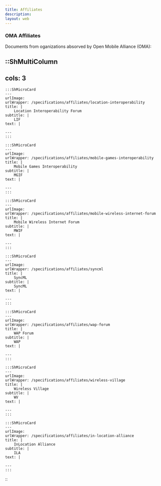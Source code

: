 ```yaml
---
title: Affiliates
description:
layout: web
---
```

### OMA Affiliates

Documents from oganizations absorved by Open Mobile Alliance (OMA):

::ShMultiColumn
---
cols: 3
---

    :::ShMicroCard
    ---
    urlImage: 
    urlWrapper: /specifications/affiliates/location-interoperability
    title: |
        Location Interoperability Forum
    subtitle: |
        LIF
    text: |
        
    ---
    ::: 

    :::ShMicroCard
    ---
    urlImage: 
    urlWrapper: /specifications/affiliates/mobile-games-interoperability
    title: |
        Mobile Games Interoperability
    subtitle: |
        MGIF
    text: |
        
    ---
    :::    

    :::ShMicroCard
    ---
    urlImage: 
    urlWrapper: /specifications/affiliates/mobile-wireless-internet-forum
    title: |
        Mobile Wireless Internet Forum 
    subtitle: |
        MWIF
    text: |
        
    ---
    ::: 

    :::ShMicroCard
    ---
    urlImage: 
    urlWrapper: /specifications/affiliates/syncml
    title: |
        SyncML 
    subtitle: |
        SyncML 
    text: |
        
    ---
    :::

    :::ShMicroCard
    ---
    urlImage: 
    urlWrapper: /specifications/affiliates/wap-forum
    title: |
        WAP Forum 
    subtitle: |
        WAP 
    text: |
        
    ---
    ::: 

    :::ShMicroCard
    ---
    urlImage: 
    urlWrapper: /specifications/affiliates/wireless-village
    title: |
        Wireless Village
    subtitle: |
        WV 
    text: |
        
    ---
    :::

    :::ShMicroCard
    ---
    urlImage: 
    urlWrapper: /specifications/affiliates/in-location-alliance
    title: |
        InLocation Alliance
    subtitle: |
        ILA
    text: |
        
    ---
    :::               
::